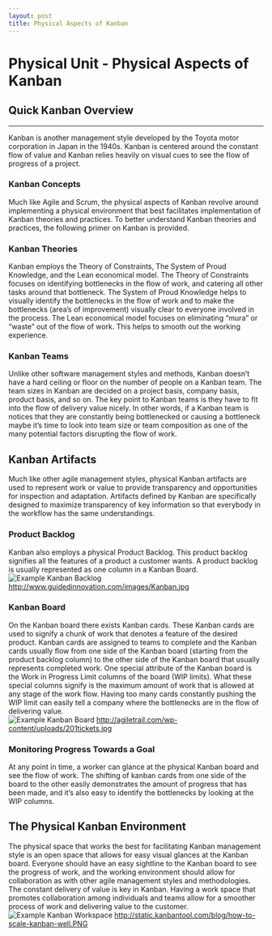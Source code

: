 ```yaml
---
layout: post
title: Physical Aspects of Kanban
---
```


# Physical Unit - Physical Aspects of Kanban

## Quick Kanban Overview
-----
Kanban is another management style developed by the Toyota motor corporation in Japan in the 1940s. Kanban is centered around the constant flow of value and Kanban relies heavily on visual cues to see the flow of progress of a project.

### Kanban Concepts
Much like Agile and Scrum, the physical aspects of Kanban revolve around implementing a physical environment that best facilitates implementation of Kanban theories and practices. To better understand Kanban theories and practices, the following primer on Kanban is provided.

### Kanban Theories
Kanban employs the Theory of Constraints, The System of Proud Knowledge, and the Lean economical model. The Theory of Constraints focuses on identifying bottlenecks in the flow of work, and catering all other tasks around that bottleneck. The System of Proud Knowledge helps to visually identify the bottlenecks in the flow of work and to make the bottlenecks (area’s of improvement) visually clear to everyone involved in the process. The Lean economical model focuses on eliminating “mura” or “waste” out of the flow of work. This helps to smooth out the working experience.  

### Kanban Teams
Unlike other software management styles and methods, Kanban doesn’t have a hard ceiling or floor on the number of people on a Kanban team. The team sizes in Kanban are decided on a project basis, company basis, product basis, and so on. The key point to Kanban teams is they have to fit into the flow of delivery value nicely. In other words, if a Kanban team is notices that they are constantly being bottlenecked or causing a bottleneck maybe it’s time to look into team size or team composition as one of the many potential factors disrupting the flow of work. 

## Kanban Artifacts
Much like other agile management styles, physical Kanban artifacts are used to represent work or value to provide transparency and opportunities for inspection and adaptation. Artifacts defined by Kanban are specifically designed to maximize transparency of key information so that everybody in the workflow has the same understandings.

### Product Backlog
Kanban also employs a physical Product Backlog. This product backlog signifies all the features of a product a customer wants. A product backlog is usually represented as one column in a Kanban Board.
![Example Kanban Backlog](http://www.guidedinnovation.com/images/Kanban.jpg)
http://www.guidedinnovation.com/images/Kanban.jpg

### Kanban Board
On the Kanban board there exists Kanban cards. These Kanban cards are used to signify a chunk of work that denotes a feature of the desired product. Kanban cards are assigned to teams to complete and the Kanban cards usually flow from one side of the Kanban board (starting from the product backlog column) to the other side of the Kanban board that usually represents completed work. One special attribute of the Kanban board is the Work in Progress Limit columns of the board (WIP limits). What these special columns signify is the maximum amount of work that is allowed at any stage of the work flow. Having too many cards constantly pushing the WIP limit can easily tell a company where the bottlenecks are in the flow of delivering value.  
![Example Kanban Board](http://agiletrail.com/wp-content/uploads/201tickets.jpg)
http://agiletrail.com/wp-content/uploads/201tickets.jpg


### Monitoring Progress Towards a Goal
At any point in time, a worker can glance at the physical Kanban board and see the flow of work. The shifting of kanban cards from one side of the board to the other easily demonstrates the amount of progress that has been made, and it’s also easy to identify the bottlenecks by looking at the WIP columns. 

## The Physical Kanban Environment 
The physical space that works the best for facilitating Kanban management style is an open space that allows for easy visual glances at the Kanban board. Everyone should have an easy sightline to the Kanban board to see the progress of work, and the working environment should allow for collaboration as with other agile management styles and methodologies. The constant delivery of value is key in Kanban. Having a work space that promotes collaboration among individuals and teams allow for a smoother process of work and delivering value to the customer. 
![Example Kanban Workspace](http://static.kanbantool.com/blog/how-to-scale-kanban-well.PNG)
http://static.kanbantool.com/blog/how-to-scale-kanban-well.PNG
